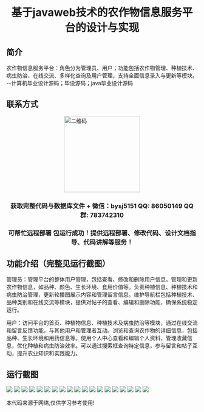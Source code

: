 <p><h1 align="center">基于javaweb技术的农作物信息服务平台的设计与实现</h1></p>

## 简介
农作物信息服务平台：角色分为管理员、用户；功能包括农作物管理、种植技术、病虫防治、在线交流、多样化查询及用户管理，支持全面信息录入与更新等模块。    --计算机毕业设计源码；毕设源码；java毕业设计源码


## 联系方式
<img src="https://bs-1329754181.cos.ap-shanghai.myqcloud.com/wx.jpg" alt="二维码" style="display: block; margin: 0 auto;" width="200px">
<p><h3 align="center">获取完整代码与数据库文件 + 微信：bysj5151 QQ: 86050149 QQ群: 783742310</h3></p>
<p><h3 align="center">可帮忙远程部署 包运行成功！提供远程部署、修改代码、设计文档指导、代码讲解等服务！</h3></p>

## 功能介绍（完整见运行截图）
管理员：管理平台的整体用户管理，包括查看、修改和删除用户信息。管理和更新农作物信息，如品种、颜色、生长环境、食用价值等。负责种植信息、种植技术和病虫防治管理，更新轮播图展示内容和管理留言信息。维护导航栏包括种植技术、品种类别和在线交流等模块，提供对帖子的查看、编辑和删除功能，确保系统稳定运行。

用户：访问平台的首页、种植物信息、种植技术及病虫防治等模块，通过在线交流和留言反馈功能，与其他用户和管理者互动。浏览和查询农作物的详细信息，包括品种、生长环境和用药信息等。使用个人中心查看和编辑个人资料，管理收藏信息，优化种植和病虫防治效率。可以通过搜索框查询特定信息，参与留言和帖子互动，提升农业知识和实践能力。


## 运行截图
![](https://bs-1329754181.cos.ap-shanghai.myqcloud.com/ssm/CropInformationServicePlatform/img/001.jpg)
![](https://bs-1329754181.cos.ap-shanghai.myqcloud.com/ssm/CropInformationServicePlatform/img/002.jpg)
![](https://bs-1329754181.cos.ap-shanghai.myqcloud.com/ssm/CropInformationServicePlatform/img/003.jpg)
![](https://bs-1329754181.cos.ap-shanghai.myqcloud.com/ssm/CropInformationServicePlatform/img/004.jpg)
![](https://bs-1329754181.cos.ap-shanghai.myqcloud.com/ssm/CropInformationServicePlatform/img/005.jpg)
![](https://bs-1329754181.cos.ap-shanghai.myqcloud.com/ssm/CropInformationServicePlatform/img/006.jpg)
![](https://bs-1329754181.cos.ap-shanghai.myqcloud.com/ssm/CropInformationServicePlatform/img/007.jpg)
![](https://bs-1329754181.cos.ap-shanghai.myqcloud.com/ssm/CropInformationServicePlatform/img/008.jpg)
![](https://bs-1329754181.cos.ap-shanghai.myqcloud.com/ssm/CropInformationServicePlatform/img/009.jpg)
![](https://bs-1329754181.cos.ap-shanghai.myqcloud.com/ssm/CropInformationServicePlatform/img/010.jpg)
![](https://bs-1329754181.cos.ap-shanghai.myqcloud.com/ssm/CropInformationServicePlatform/img/011.jpg)
![](https://bs-1329754181.cos.ap-shanghai.myqcloud.com/ssm/CropInformationServicePlatform/img/012.jpg)
![](https://bs-1329754181.cos.ap-shanghai.myqcloud.com/ssm/CropInformationServicePlatform/img/013.jpg)
![](https://bs-1329754181.cos.ap-shanghai.myqcloud.com/ssm/CropInformationServicePlatform/img/014.jpg)
![](https://bs-1329754181.cos.ap-shanghai.myqcloud.com/ssm/CropInformationServicePlatform/img/015.jpg)
![](https://bs-1329754181.cos.ap-shanghai.myqcloud.com/ssm/CropInformationServicePlatform/img/016.jpg)
![](https://bs-1329754181.cos.ap-shanghai.myqcloud.com/ssm/CropInformationServicePlatform/img/017.jpg)
![](https://bs-1329754181.cos.ap-shanghai.myqcloud.com/ssm/CropInformationServicePlatform/img/018.jpg)
![](https://bs-1329754181.cos.ap-shanghai.myqcloud.com/ssm/CropInformationServicePlatform/img/019.jpg)

<p>本代码来源于网络,仅供学习参考使用!</p>
